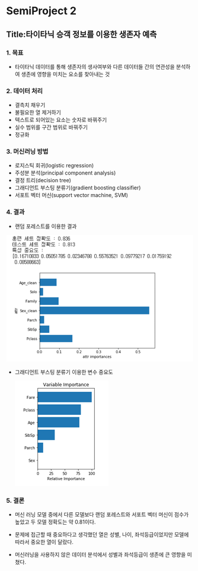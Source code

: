 # SemiProject 2

## Title:타이타닉 승객 정보를 이용한 생존자 예측


### 1. 목표

- 타이타닉 데이터를 통해 생존자의 생사여부와 다른 데이터들 간의 연관성을 분석하여 생존에 영향을 미치는 요소를 찾아내는 것


### 2. 데이터 처리

- 결측치 채우기
- 불필요한 열 제거하기
- 텍스트로 되어있는 요소는 숫자로 바꿔주기 
- 실수 범위를 구간 범위로 바꿔주기
- 정규화

### 3. 머신러닝 방법

- 로지스틱 회귀(logistic regression)
- 주성분 분석(principal component analysis)
- 결정 트리(decision tree)
- 그래디언트 부스팅 분류기(gradient boosting classifier)
- 서포트 벡터 머신(support vector machine, SVM)

### 4. 결과

- 랜덤 포레스트를 이용한 결과

![](img/1.png)

- 그래디언트 부스팅 분류기 이용한 변수 중요도

  ![](img/2.png)

### 5. 결론

- 머신 러닝 모델 중에서 다른 모델보다 랜덤 포레스트와 서포트 벡터 머신이 점수가 높았고 두 모델 정확도는 약 0.81이다.

- 문제에 접근할 때 중요하다고 생각했던 열은 성별, 나이, 좌석등급이었지만 모델에 따라서 중요한 열이 달랐다.

- 머신러닝을 사용하지 않은 데이터 분석에서 성별과 좌석등급이 생존에 큰 영향을 미쳤다.